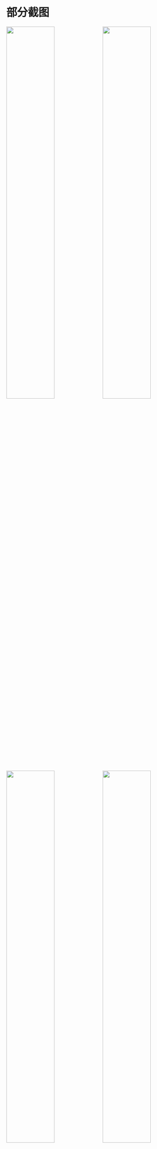 # 部分截图
<img src="https://github.com/hongtaoStudio/Dribbble/blob/master/Screenshot/Screenshot_20160807-233102.png" width="50%" height="50%"><img src="https://github.com/hongtaoStudio/Dribbble/blob/master/Screenshot/Screenshot_20160807-233215.png" width="50%" height="50%">
<img src="https://github.com/hongtaoStudio/Dribbble/blob/master/Screenshot/Screenshot_20160807-233144.png" width="50%" height="50%"><img src="https://github.com/hongtaoStudio/Dribbble/blob/master/Screenshot/Screenshot_20160807-233207.png" width="50%" height="50%">

# 简介
个人作品龟速更新中，主要目的在于实践各种动效与尝试新技术

# 博文介绍
[仿 Bilibili 搜索效果](http://lhunter.org/2016/08/06/%E4%BB%BF%20Bilibili%20%E6%90%9C%E7%B4%A2%E6%95%88%E6%9E%9C/)

# 三方库
* Fresco
* RxJava
* Retrofit
* Materialdrawer
* Eventbus
* Blurry
* StatusbarUitl
* ButterKnife
